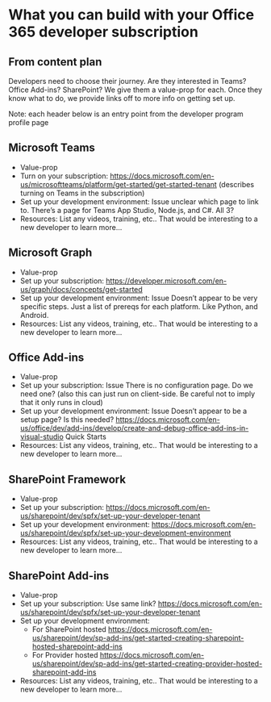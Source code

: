 
# What you can build with your Office 365 developer subscription 

## From content plan
Developers need to choose their journey. Are they interested in Teams? Office Add-ins? SharePoint? We give them a value-prop for each. Once they know what to do, we provide links off to more info on getting set up. 

Note: each header below is an entry point from the developer program profile page 

## Microsoft Teams 

- Value-prop 
- Turn on your subscription: https://docs.microsoft.com/en-us/microsoftteams/platform/get-started/get-started-tenant (describes turning on Teams in the subscription) 
- Set up your development environment: Issue unclear which page to link to. There’s a page for Teams App Studio, Node.js, and C#. All 3? 
- Resources: List any videos, training, etc.. That would be interesting to a new developer to learn more... 

## Microsoft Graph 

- Value-prop 
- Set up your subscription: https://developer.microsoft.com/en-us/graph/docs/concepts/get-started  
- Set up your development environment: Issue Doesn’t appear to be very specific steps. Just a list of prereqs for each platform. Like Python, and Android. 
- Resources: List any videos, training, etc.. That would be interesting to a new developer to learn more... 

## Office Add-ins  

- Value-prop 
- Set up your subscription: Issue There is no configuration page. Do we need one? (also this can just run on client-side. Be careful not to imply that it only runs in cloud) 
- Set up your development environment: Issue Doesn’t appear to be a setup page? Is this needed? 
https://docs.microsoft.com/en-us/office/dev/add-ins/develop/create-and-debug-office-add-ins-in-visual-studio
Quick Starts 
- Resources: List any videos, training, etc.. That would be interesting to a new developer to learn more... 

## SharePoint Framework 

- Value-prop 
- Set up your subscription: https://docs.microsoft.com/en-us/sharepoint/dev/spfx/set-up-your-developer-tenant  
- Set up your development environment: https://docs.microsoft.com/en-us/sharepoint/dev/spfx/set-up-your-development-environment  
- Resources: List any videos, training, etc.. That would be interesting to a new developer to learn more... 

## SharePoint Add-ins 

- Value-prop 
- Set up your subscription: Use same link? https://docs.microsoft.com/en-us/sharepoint/dev/spfx/set-up-your-developer-tenant  
- Set up your development environment: 
  - For SharePoint hosted https://docs.microsoft.com/en-us/sharepoint/dev/sp-add-ins/get-started-creating-sharepoint-hosted-sharepoint-add-ins  
  - For Provider hosted https://docs.microsoft.com/en-us/sharepoint/dev/sp-add-ins/get-started-creating-provider-hosted-sharepoint-add-ins  
- Resources: List any videos, training, etc.. That would be interesting to a new developer to learn more... 
